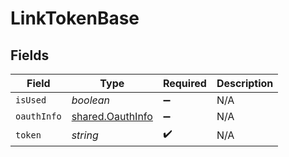 # LinkTokenBase


## Fields

| Field                                                       | Type                                                        | Required                                                    | Description                                                 |
| ----------------------------------------------------------- | ----------------------------------------------------------- | ----------------------------------------------------------- | ----------------------------------------------------------- |
| `isUsed`                                                    | *boolean*                                                   | :heavy_minus_sign:                                          | N/A                                                         |
| `oauthInfo`                                                 | [shared.OauthInfo](../../../sdk/models/shared/oauthinfo.md) | :heavy_minus_sign:                                          | N/A                                                         |
| `token`                                                     | *string*                                                    | :heavy_check_mark:                                          | N/A                                                         |